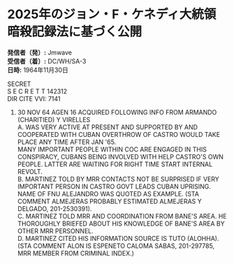 # 2025年のジョン・F・ケネディ大統領暗殺記録法に基づく公開

**発信者（発）:** Jmwave  
**受信者（着）:** DC/WH/SA-3  
**日時:** 1964年11月30日  

SECRET  
S E C R E T T 142312  
DIR CITE VVI: 7141  
1. 30 NOV 64 AGEN 16 ACQUIRED FOLLOWING INFO FROM ARMANDO  
   (CHARITIED) Y VIRELLES  
   A. WAS VERY ACTIVE AT PRESENT AND SUPPORTED BY AND COOPERATED WITH CUBAN OVERTHROW OF CASTRO WOULD TAKE PLACE ANY TIME AFTER JAN '65.  
   MANY IMPORTANT PEOPLE WITHIN COC ARE ENGAGED IN THIS CONSPIRACY, CUBANS BEING INVOLVED WITH HELP CASTRO'S OWN PEOPLE. LATTER ARE WAITING FOR RIGHT TIME START INTERNAL REVOLT.  
   B. MARTINEZ TOLD BY MRR CONTACTS NOT BE SURPRISED IF VERY IMPORTANT PERSON IN CASTRO GOVT LEADS CUBAN UPRISING. NAME OF FNU ALEJANDRO WAS QUOTED AS EXAMPLE. (STA COMMENT ALMEJERAS PROBABLY ESTIMATED ALMEJERAS Y DELGADO, 201-2530391).  
   C. MARTINEZ TOLD MRR AND COORDINATION FROM BANE'S AREA. HE THOROUGHLY BRIEFED ABOUT HIS KNOWLEDGE OF BANE'S AREA BY OTHER MRR PERSONNEL.  
   D. MARTINEZ CITED HIS INFORMATION SOURCE IS TUTO (ALOHHA). (STA COMMENT ALON IS ESPENETO CALOMA SABAS, 201-297785, MRR MEMBER FROM CRIMINAL INDEX.)  
